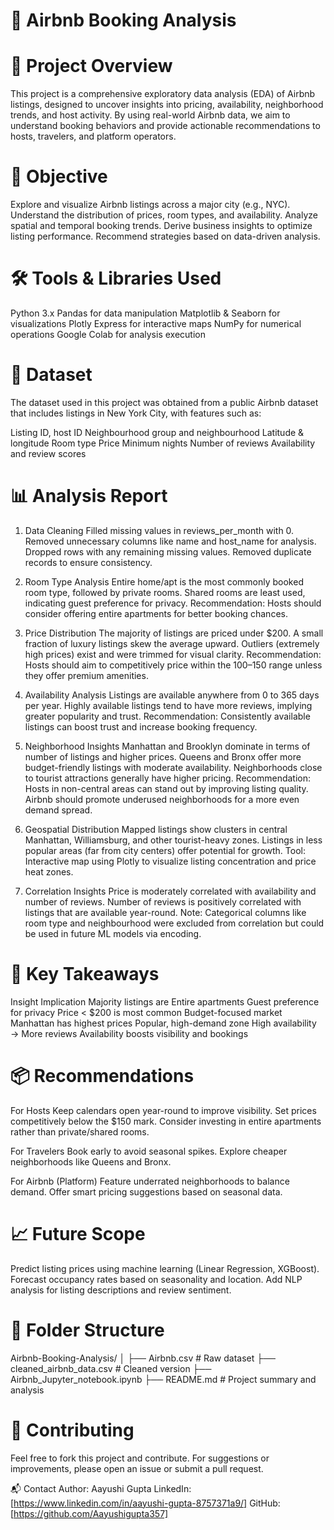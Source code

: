 # 🏡 Airbnb Booking Analysis

# 📘 Project Overview
This project is a comprehensive exploratory data analysis (EDA) of Airbnb listings, designed to uncover insights into pricing, availability, neighborhood trends, and host activity. By using real-world Airbnb data, we aim to understand booking behaviors and provide actionable recommendations to hosts, travelers, and platform operators.

# 🎯 Objective
Explore and visualize Airbnb listings across a major city (e.g., NYC).
Understand the distribution of prices, room types, and availability.
Analyze spatial and temporal booking trends.
Derive business insights to optimize listing performance.
Recommend strategies based on data-driven analysis.

# 🛠️ Tools & Libraries Used
Python 3.x
Pandas for data manipulation
Matplotlib & Seaborn for visualizations
Plotly Express for interactive maps
NumPy for numerical operations
Google Colab for analysis execution

# 📂 Dataset
The dataset used in this project was obtained from a public Airbnb dataset that includes listings in New York City, with features such as:

Listing ID, host ID
Neighbourhood group and neighbourhood
Latitude & longitude
Room type
Price
Minimum nights
Number of reviews
Availability and review scores

# 📊 Analysis Report

1. Data Cleaning
Filled missing values in reviews_per_month with 0.
Removed unnecessary columns like name and host_name for analysis.
Dropped rows with any remaining missing values.
Removed duplicate records to ensure consistency.

3. Room Type Analysis
Entire home/apt is the most commonly booked room type, followed by private rooms.
Shared rooms are least used, indicating guest preference for privacy.
Recommendation: Hosts should consider offering entire apartments for better booking chances.

3. Price Distribution
The majority of listings are priced under $200.
A small fraction of luxury listings skew the average upward.
Outliers (extremely high prices) exist and were trimmed for visual clarity.
Recommendation: Hosts should aim to competitively price within the $100–$150 range unless they offer premium amenities.

4. Availability Analysis
Listings are available anywhere from 0 to 365 days per year.
Highly available listings tend to have more reviews, implying greater popularity and trust.
Recommendation: Consistently available listings can boost trust and increase booking frequency.

5. Neighborhood Insights
Manhattan and Brooklyn dominate in terms of number of listings and higher prices.
Queens and Bronx offer more budget-friendly listings with moderate availability.
Neighborhoods close to tourist attractions generally have higher pricing.
Recommendation:
Hosts in non-central areas can stand out by improving listing quality.
Airbnb should promote underused neighborhoods for a more even demand spread.

6. Geospatial Distribution
Mapped listings show clusters in central Manhattan, Williamsburg, and other tourist-heavy zones.
Listings in less popular areas (far from city centers) offer potential for growth.
Tool: Interactive map using Plotly to visualize listing concentration and price heat zones.

7. Correlation Insights
Price is moderately correlated with availability and number of reviews.
Number of reviews is positively correlated with listings that are available year-round.
Note: Categorical columns like room type and neighbourhood were excluded from correlation but could be used in future ML models via encoding.

# 📌 Key Takeaways
Insight	Implication
Majority listings are Entire apartments	Guest preference for privacy
Price < $200 is most common	Budget-focused market
Manhattan has highest prices	Popular, high-demand zone
High availability → More reviews	Availability boosts visibility and bookings

# 📦 Recommendations
For Hosts
Keep calendars open year-round to improve visibility.
Set prices competitively below the $150 mark.
Consider investing in entire apartments rather than private/shared rooms.

For Travelers
Book early to avoid seasonal spikes.
Explore cheaper neighborhoods like Queens and Bronx.

For Airbnb (Platform)
Feature underrated neighborhoods to balance demand.
Offer smart pricing suggestions based on seasonal data.

# 📈 Future Scope
Predict listing prices using machine learning (Linear Regression, XGBoost).
Forecast occupancy rates based on seasonality and location.
Add NLP analysis for listing descriptions and review sentiment.

# 📁 Folder Structure
Airbnb-Booking-Analysis/
│
├── Airbnb.csv                   # Raw dataset
├── cleaned_airbnb_data.csv      # Cleaned version
├── Airbnb_Jupyter_notebook.ipynb
├── README.md                    # Project summary and analysis

# 🤝 Contributing
Feel free to fork this project and contribute. For suggestions or improvements, please open an issue or submit a pull request.

📬 Contact
Author: Aayushi Gupta
LinkedIn: [https://www.linkedin.com/in/aayushi-gupta-8757371a9/]
GitHub: [https://github.com/Aayushigupta357]

